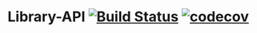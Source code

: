 # Library-API [![Build Status](https://app.travis-ci.com/DouglasLiebl/Library-API.svg?branch=main)](https://app.travis-ci.com/github/DouglasLiebl/Library-API) [![codecov](https://codecov.io/gh/DouglasLiebl/Library-API/graph/badge.svg?token=8XMRBH9EOM)](https://codecov.io/gh/DouglasLiebl/Library-API)
